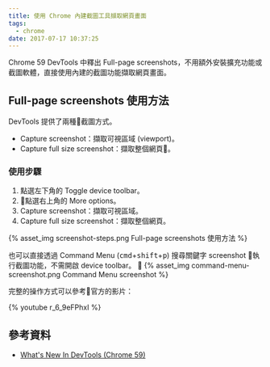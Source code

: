 ```yaml
---
title: 使用 Chrome 內建截圖工具擷取網頁畫面
tags:
  - chrome
date: 2017-07-17 10:37:25
---
```



Chrome 59 DevTools 中釋出 Full-page screenshots，不用額外安裝擴充功能或截圖軟體，直接使用內建的截圖功能擷取網頁畫面。

<!-- more -->

## Full-page screenshots 使用方法

DevTools 提供了兩種截圖方式。

* Capture screenshot：擷取可視區域 (viewport)。
* Capture full size screenshot：擷取整個網頁。

### 使用步驟

1. 點選左下角的 Toggle device toolbar。
2. 點選右上角的 More options。
3. Capture screenshot：擷取可視區域。
4. Capture full size screenshot：擷取整個網頁。

{% asset_img screenshot-steps.png Full-page screenshots 使用方法 %}

也可以直接透過 Command Menu (<kbd>cmd</kbd>+<kbd>shift</kbd>+<kbd>p</kbd>) 搜尋關鍵字 screenshot 執行截圖功能，不需開啟 device toolbar。

{% asset_img command-menu-screenshot.png Command Menu screenshot %}

完整的操作方式可以參考官方的影片：

{% youtube r_6_9eFPhxI %}

## 參考資料

* [What's New In DevTools (Chrome 59)](https://developers.google.com/web/updates/2017/04/devtools-release-notes)